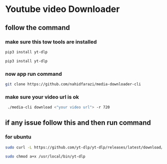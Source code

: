 # Youtube video Downloader

## follow the command

### make sure this tow tools are installed

```sh
pip3 install yt-dlp
```
```sh
pip3 install yt-dlp
```
### now app run command

```sh
git clone https://github.com/nahidfarazi/media-downloader-cli
```


### make sure your video url is ok
```sh
 ./media-cli download <"your video url"> -r 720
```
## if any issue follow this and then run command
### for ubuntu

```sh
sudo curl -L https://github.com/yt-dlp/yt-dlp/releases/latest/download/yt-dlp -o /usr/local/bin/yt-dlp
```
```sh
sudo chmod a+x /usr/local/bin/yt-dlp
```
